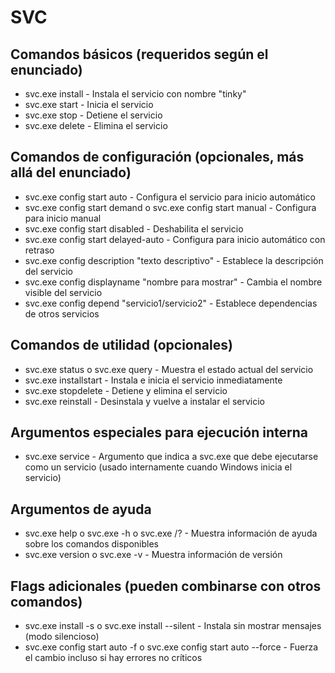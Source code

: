 # SVC

## Comandos básicos (requeridos según el enunciado)

- svc.exe install - Instala el servicio con nombre "tinky"
- svc.exe start - Inicia el servicio
- svc.exe stop - Detiene el servicio
- svc.exe delete - Elimina el servicio

## Comandos de configuración (opcionales, más allá del enunciado)

- svc.exe config start auto - Configura el servicio para inicio automático
- svc.exe config start demand o svc.exe config start manual - Configura para inicio manual
- svc.exe config start disabled - Deshabilita el servicio
- svc.exe config start delayed-auto - Configura para inicio automático con retraso
- svc.exe config description "texto descriptivo" - Establece la descripción del servicio
- svc.exe config displayname "nombre para mostrar" - Cambia el nombre visible del servicio
- svc.exe config depend "servicio1/servicio2" - Establece dependencias de otros servicios

## Comandos de utilidad (opcionales)

- svc.exe status o svc.exe query - Muestra el estado actual del servicio
- svc.exe installstart - Instala e inicia el servicio inmediatamente
- svc.exe stopdelete - Detiene y elimina el servicio
- svc.exe reinstall - Desinstala y vuelve a instalar el servicio

## Argumentos especiales para ejecución interna

- svc.exe service - Argumento que indica a svc.exe que debe ejecutarse como un servicio (usado internamente cuando Windows inicia el servicio)

## Argumentos de ayuda

- svc.exe help o svc.exe -h o svc.exe /? - Muestra información de ayuda sobre los comandos disponibles
- svc.exe version o svc.exe -v - Muestra información de versión

## Flags adicionales (pueden combinarse con otros comandos)

- svc.exe install -s o svc.exe install --silent - Instala sin mostrar mensajes (modo silencioso)
- svc.exe config start auto -f o svc.exe config start auto --force - Fuerza el cambio incluso si hay errores no críticos
